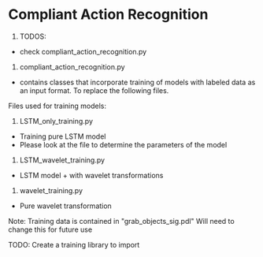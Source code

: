 Compliant Action Recognition
============================
1. TODOS:
* check compliant_action_recognition.py




1. compliant_action_recognition.py
* contains classes that incorporate training of models with labeled data
as an input format. To replace the following files.



Files used for training models:

1. LSTM_only_training.py
* Training pure LSTM model
* Please look at the file to determine the parameters of the model

1. LSTM_wavelet_training.py
* LSTM model + with wavelet transformations

1. wavelet_training.py
* Pure wavelet transformation



Note: Training data is contained in "grab_objects_sig.pdl"
Will need to change this for future use

TODO: Create a training library to import

